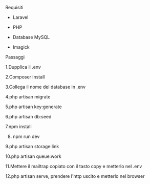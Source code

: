 
Requisiti 

- Laravel

- PHP

- Database MySQL

- Imagick

Passaggi

1.Dupplica il .env

2.Composer install

3.Collega il nome del database in .env

4.php artisan migrate

5.php artisan key:generate

6.php artisan db:seed

7.npm install

8. npm run dev

9.php artisan storage:link

10.php artisan queue:work

11.Mettere il mailtrap copiato con il tasto copy e metterlo nel .env


12.php artisan serve, prendere l'http uscito e metterlo nel browser